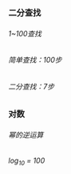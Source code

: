 ### 二分查找
###### 1~100查找
###### 简单查找：100步
###### 二分查找：7步

### 对数
###### 幂的逆运算
###### log<sub>10</sub> = 100

